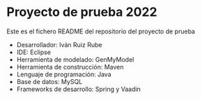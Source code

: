 # Proyecto de prueba 2022
Este es el fichero README del repositorio del proyecto de prueba 
- Desarrollador: Iván Ruiz Rube
- IDE: Eclipse
- Herramienta de modelado: GenMyModel
- Herramienta de construcción: Maven
- Lenguaje de programación: Java
- Base de datos: MySQL
- Frameworks de desarrollo: Spring y Vaadin
